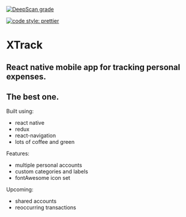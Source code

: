 
[![DeepScan grade](https://deepscan.io/api/teams/3259/projects/22230/branches/653945/badge/grade.svg)](https://deepscan.io/dashboard#view=project&tid=3259&pid=22230&bid=653945)

[![code style: prettier](https://img.shields.io/badge/code_style-prettier-ff69b4.svg?style=flat-square)](https://github.com/prettier/prettier)

XTrack
========

React native mobile app for tracking personal expenses.
---------------

The best one.
---------------

Built using:
 - react native
 - redux
 - react-navigation
 - lots of coffee and green

Features:

  - multiple personal accounts
  - custom categories and labels
  - fontAwesome icon set

Upcoming:
  - shared accounts
  - reoccurring transactions

